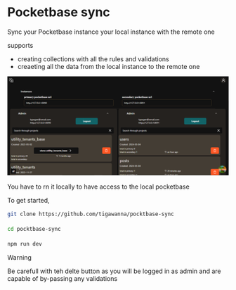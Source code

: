 # Pocketbase sync

Sync your Pocketbase instance your local instance with the remote one 

supports 
- creating collections with all the rules and validations
- creaeting all the data from the local instance to the remote one


![sync pockectbase](https://github.com/tigawanna/pocktbase-sync/blob/main/public/sync.png?raw=trueg)

You have to rn it locally to have access to the local pocketbase

To get started, 
```sh 
git clone https://github.com/tigawanna/pocktbase-sync

cd pocktbase-sync

npm run dev

``` 

> [!WARNING]
> Be carefull with teh delte button as you will be logged in as admin and are capable of by-passing any validations
